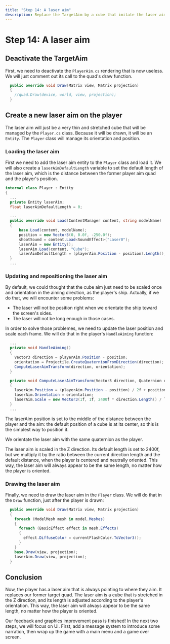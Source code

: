 ```yaml
---
title: "Step 14: A laser aim"
description: Replace the TargetAim by a cube that imitate the laser aim.
---
```


# Step 14: A laser aim

## Deactivate the TargetAim

First, we need to deactivate the `PlayerAim.cs` rendering that is now useless. We will just comment out its call to the quad's draw function.

```csharp
  public override void Draw(Matrix view, Matrix projection)
  {
    //quad.Draw(device, world, view, projection);
  }
```

## Create a new laser aim on the player

The laser aim will just be a very thin and stretched cube that will be managed by the `Player.cs` class. Because it will be drawn, it will be an `Entity`. The `Player` class will manage its orientation and position.

### Loading the laser aim

First we need to add the laser aim entity to the `Player` class and load it. We will also create a `laserAimDefaultLength` variable to set the default length of the laser aim, which is the distance between the former player aim quad and the player's position.

```csharp
internal class Player : Entity
{
  ...
  private Entity laserAim;
  float laserAimDefaultLength = 0;

  ...
  public override void Load(ContentManager content, string modelName)
  {
      base.Load(content, modelName);
      position = new Vector3(0, 0.0f, -250.0f);
      shootSound = content.Load<SoundEffect>("Laser0");
      laserAim = new Entity();
      laserAim.Load(content, "Cube");
      laserAimDefaultLength = (playerAim.Position - position).Length();
  }
  ...
```

### Updating and repositioning the laser aim

By default, we could thought that the cube aim just need to be scaled once and orientation in the aiming direction, as the player's ship. Actually, if we do that, we will encounter some problems:
- The laser will not be position right when we orientate the ship toward the screen's sides.
- The laser will not be long enough in those cases.

In order to solve those problemes, we need to update the laser position and scale each frame. We will do that in the player's `HandleAiming` function:

```csharp
  ...
  private void HandleAiming()
  {
    Vector3 direction = playerAim.Position - position;
    orientation = Projectile.CreateQuaternionFromDirection(direction);
    ComputeLaserAimTransform(direction, orientation);
  }

  private void ComputeLaserAimTransform(Vector3 direction, Quaternion orientation)
  {
    laserAim.Position = (playerAim.Position - position) / 2f + position;
    laserAim.Orientation = orientation;
    laserAim.Scale = new Vector3(1f, 1f, 2400f * direction.Length() / laserAimDefaultLength);
  }
  ...
```

The laserAim position is set to the middle of the distance between the player and the aim: the default position of a cube is at its center, so this is the simplest way to position it.

We orientate the laser aim with the same quaternion as the player.

The laser aim is scaled in the Z direction. Its default length is set to 2400f, but we multiply it by the ratio between the current direction length and the default distance, when the player is centered and neutrally oriented. This way, the laser aim will always appear to be the same length, no matter how the player is oriented.


### Drawing the laser aim

Finally, we need to draw the laser aim in the `Player` class. We will do that in the `Draw` function, just after the player is drawn:

```csharp
  public override void Draw(Matrix view, Matrix projection)
  {
    foreach (ModelMesh mesh in model.Meshes)
    {
      foreach (BasicEffect effect in mesh.Effects)
      {
        effect.DiffuseColor = currentFlashColor.ToVector3();
      }
    }
    base.Draw(view, projection);
    laserAim.Draw(view, projection);
  }
```

## Conclusion

Now, the player has a laser aim that is always pointing to where they aim. It replaces our former target quad. The laser aim is a cube that is stretched in the Z direction, and its length is adjusted according to the player's orientation. This way, the laser aim will always appear to be the same length, no matter how the player is oriented.

Our feedback and graphics improvement pass is finished! In the next two steps, we will focus on UI. First, add a message system to introduce some narration, then wrap up the game with a main menu and a game over screen.
